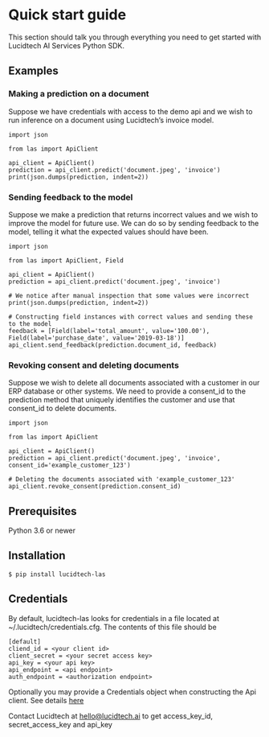 # Quick start guide

This section should talk you through everything you need to get started with Lucidtech AI Services Python SDK.

## Examples

### Making a prediction on a document

Suppose we have credentials with access to the demo api and we wish to run inference on a document using Lucidtech’s
invoice model.

```
import json

from las import ApiClient

api_client = ApiClient()
prediction = api_client.predict('document.jpeg', 'invoice')
print(json.dumps(prediction, indent=2))
```

### Sending feedback to the model

Suppose we make a prediction that returns incorrect values and we wish to improve the model for future use. We can do so
by sending feedback to the model, telling it what the expected values should have been.

```
import json

from las import ApiClient, Field

api_client = ApiClient()
prediction = api_client.predict('document.jpeg', 'invoice')

# We notice after manual inspection that some values were incorrect
print(json.dumps(prediction, indent=2))

# Constructing field instances with correct values and sending these to the model
feedback = [Field(label='total_amount', value='100.00'), Field(label='purchase_date', value='2019-03-18')]
api_client.send_feedback(prediction.document_id, feedback)
```

### Revoking consent and deleting documents

Suppose we wish to delete all documents associated with a customer in our ERP database or other systems. We need to
provide a consent_id to the prediction method that uniquely identifies the customer and use that consent_id to delete
documents.

```
import json

from las import ApiClient

api_client = ApiClient()
prediction = api_client.predict('document.jpeg', 'invoice', consent_id='example_customer_123')

# Deleting the documents associated with 'example_customer_123'
api_client.revoke_consent(prediction.consent_id)
```

## Prerequisites

Python 3.6 or newer

## Installation

```
$ pip install lucidtech-las
```

## Credentials

By default, lucidtech-las looks for credentials in a file located at ~/.lucidtech/credentials.cfg. The contents of
this file should be

```
[default]
cliend_id = <your client id>
client_secret = <your secret access key>
api_key = <your api key>
api_endpoint = <api endpoint>
auth_endpoint = <authorization endpoint>
```

Optionally you may provide a Credentials object when constructing the Api client. See details
[here](reference.html#module-las.credentials)

Contact Lucidtech at [hello@lucidtech.ai](mailto:hello@lucidtech.ai) to get access_key_id, secret_access_key and api_key
